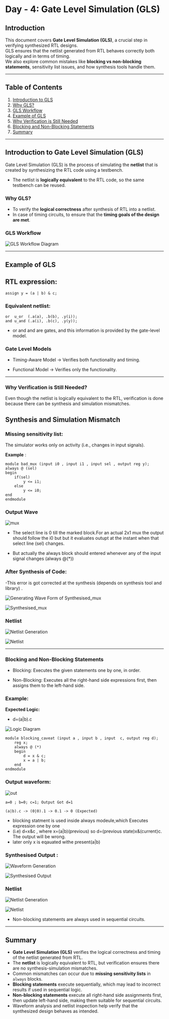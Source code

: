 # Day - 4: Gate Level Simulation (GLS)

## Introduction

This document covers **Gate Level Simulation (GLS)**, a crucial step in verifying synthesized RTL designs.  
GLS ensures that the netlist generated from RTL behaves correctly both logically and in terms of timing.  
We also explore common mistakes like **blocking vs non-blocking statements**, sensitivity list issues, and how synthesis tools handle them.

---

## Table of Contents

1. [Introduction to GLS](#introduction-to-gate-level-simulation-gls)  
2. [Why GLS?](#why-gls)  
3. [GLS Workflow](#gls-workflow)  
4. [Example of GLS](#example-of-gls)  
5. [Why Verification is Still Needed](#why-verification-is-still-needed)  
6. [Blocking and Non-Blocking Statements](#blocking-and-non-blocking-statements)  
7. [Summary](#summary)

---

## Introduction to Gate Level Simulation (GLS)  

Gate Level Simulation (GLS) is the process of simulating the **netlist** that is created by synthesizing the RTL code using a testbench.  

- The netlist is **logically equivalent** to the RTL code, so the same testbench can be reused.  

### Why GLS?  
- To verify the **logical correctness** after synthesis of RTL into a netlist.  
- In case of timing circuits, to ensure that the **timing goals of the design are met**.  

### GLS Workflow  
![GLS Workflow Diagram](img/gls_flow.png)  

---

## Example of GLS  

## RTL expression:  

    assign y = (a | b) & c;

### Equivalent netlist:

    or  u_or  (.a(a), .b(b), .y(i));
    and u_and (.a(i), .b(c), .y(y));


- or and and are gates, and this information is provided by the gate-level model.


### Gate Level Models

- Timing-Aware Model → Verifies both functionality and timing.

- Functional Model → Verifies only the functionality.

---

### Why Verification is Still Needed?

Even though the netlist is logically equivalent to the RTL, verification is done because there can be synthesis and simulation mismatches.

## Synthesis and Simulation Mismatch


### Missing sensitivity list:
The simulator works only on activity (i.e., changes in input signals).

**Example** :

    module bad_mux (input i0 , input i1 , input sel , output reg y);
    always @ (sel)
    begin
        if(sel)
            y <= i1;
        else 
            y <= i0;
    end
    endmodule

### Output Wave

![mux](img/bad_mux_wave.png)

- The select line is 0 till the marked block.For an actual 2x1 mux  the output should follow the i0 but but it evaluates outupt at the instant when that select line (sel) changes. 

- But actually the always block should entered whenever any of the input signal changes (always @(*))

### After Synthesis of Code:

-This error is got corrected at the synthesis (depends on synthesis tool and library) .

![Generating Wave Form of Synthesised_mux](img/bad_mux_wave_gen.png)

![Synthesised_mux](img/bad_mux_syntesised_wave.png)

### Netlist
![Netlist Generation ](img/bad_mux_net_gen.png)


![Netlist](img/bad_mux_netlist.png)


---


### Blocking and Non-Blocking Statements

- Blocking: Executes the given statements one by one, in order.

- Non-Blocking: Executes all the right-hand side expressions first, then assigns them to the left-hand side.

### Example:

**Expected Logic:**

- d=(a|b).c

![Logic Diagram](img/logic1.png)

    module blocking_caveat (input a , input b , input  c, output reg d); 
        reg x;
        always @ (*)
        begin
            d = x & c;
            x = a | b;
        end
    endmodule


### Output waveform:


![out](img/blocking_wave.png)

    a=0 ; b=0; c=1; Output Got d=1 
    
    (a|b).c -> (0|0).1 -> 0.1 -> 0 (Expected)

- blocking statment is used inside always modeule,which Executes expression one by one 
-  (i.e) d=x&c , where x=(a|b)(previous) so d=(previous state)x&(current)c. The output will be wrong.
- later only x is eqauated withe present(a|b)

### Synthesised Output :

![Waveform Generation](img/blocking_wave_gen.png)

![Synthesised Output](img/blocking_synth_wave1.png)

### Netlist



![Netlist Generation](img/blocking_net_gen.png)


![Netlist](img/blocking_netlist.png)


- Non-blocking statements are always used in sequential circuits.

 --- 

 ## Summary

- **Gate Level Simulation (GLS)** verifies the logical correctness and timing of the netlist generated from RTL.  
- The **netlist** is logically equivalent to RTL, but verification ensures there are no synthesis-simulation mismatches.  
- Common mismatches can occur due to **missing sensitivity lists** in `always` blocks.  
- **Blocking statements** execute sequentially, which may lead to incorrect results if used in sequential logic.  
- **Non-blocking statements** execute all right-hand side assignments first, then update left-hand side, making them suitable for sequential circuits.  
- Waveform analysis and netlist inspection help verify that the synthesized design behaves as intended.  
